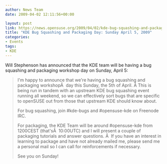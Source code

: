 ```yaml
---
author: News Team
date: 2009-04-02 12:11:56+00:00

layout: post
link: https://news.opensuse.org/2009/04/02/kde-bug-squashing-and-packaging-day-sunday-april-5-2009/
title: "KDE Bug Squashing and Packaging Day: Sunday April 5, 2009"
categories:
- Events
tags:
- KDE
---
```

Will Stephenson has announced that the KDE team will be having a bug squashing and packaging workshop day on Sunday, April 5:


<blockquote>I'm happy to announce that we're having a bug squashing and packaging workshopÂ  day this Sunday, the 5th of April. Â This is being run in tandem with an upstream KDE bug squashing event running all weekend, so we can effectively sort bugs that are specific to openSUSE out from those that upstream KDE should know about.

For bug squashing, join #kde-bugs and #opensuse-kde on Freenode IRC.

For packaging, the KDE Team will be around #opensuse-kde from 1200CEST (that'sÂ  10:00UTC) and I will present a couple of packaging tutorials and answer questions. Â  If you have an interest in learning to package and have not already mailed me, please send me a personal mail so I can call for
reinforcements if necessary.

See you on Sunday!</blockquote>

		
